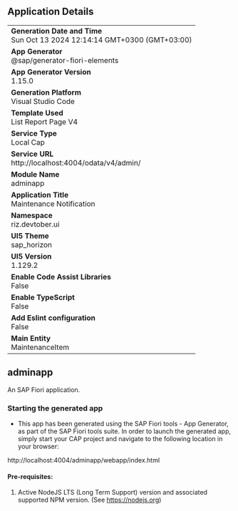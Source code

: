## Application Details
|               |
| ------------- |
|**Generation Date and Time**<br>Sun Oct 13 2024 12:14:14 GMT+0300 (GMT+03:00)|
|**App Generator**<br>@sap/generator-fiori-elements|
|**App Generator Version**<br>1.15.0|
|**Generation Platform**<br>Visual Studio Code|
|**Template Used**<br>List Report Page V4|
|**Service Type**<br>Local Cap|
|**Service URL**<br>http://localhost:4004/odata/v4/admin/|
|**Module Name**<br>adminapp|
|**Application Title**<br>Maintenance Notification|
|**Namespace**<br>riz.devtober.ui|
|**UI5 Theme**<br>sap_horizon|
|**UI5 Version**<br>1.129.2|
|**Enable Code Assist Libraries**<br>False|
|**Enable TypeScript**<br>False|
|**Add Eslint configuration**<br>False|
|**Main Entity**<br>MaintenanceItem|

## adminapp

An SAP Fiori application.

### Starting the generated app

-   This app has been generated using the SAP Fiori tools - App Generator, as part of the SAP Fiori tools suite.  In order to launch the generated app, simply start your CAP project and navigate to the following location in your browser:

http://localhost:4004/adminapp/webapp/index.html

#### Pre-requisites:

1. Active NodeJS LTS (Long Term Support) version and associated supported NPM version.  (See https://nodejs.org)


